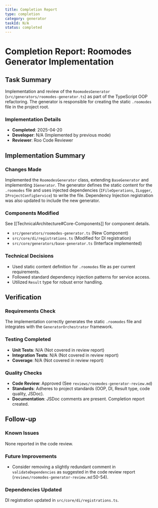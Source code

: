```yaml
---
title: Completion Report
type: completion
category: generator
taskId: N/A
status: completed
---
```


# Completion Report: Roomodes Generator Implementation

## Task Summary

Implementation and review of the `RoomodesGenerator` (`src/generators/roomodes-generator.ts`) as part of the TypeScript OOP refactoring. The generator is responsible for creating the static `.roomodes` file in the project root.

### Implementation Details

- **Completed**: 2025-04-20
- **Developer**: N/A (Implemented by previous mode)
- **Reviewer**: Roo Code Reviewer

## Implementation Summary

### Changes Made

Implemented the `RoomodesGenerator` class, extending `BaseGenerator` and implementing `IGenerator`. The generator defines the static content for the `.roomodes` file and uses injected dependencies (`IFileOperations`, `ILogger`, `IProjectConfigService`) to write the file. Dependency Injection registration was also updated to include the new generator.

### Components Modified

See [[TechnicalArchitecture#Core-Components]] for component details.

- `src/generators/roomodes-generator.ts` (New Component)
- `src/core/di/registrations.ts` (Modified for DI registration)
- `src/core/generators/base-generator.ts` (Interface implemented)

### Technical Decisions

- Used static content definition for `.roomodes` file as per current requirements.
- Followed standard dependency injection patterns for service access.
- Utilized `Result` type for robust error handling.

## Verification

### Requirements Check

The implementation correctly generates the static `.roomodes` file and integrates with the `GeneratorOrchestrator` framework.

### Testing Completed

- **Unit Tests**: N/A (Not covered in review report)
- **Integration Tests**: N/A (Not covered in review report)
- **Coverage**: N/A (Not covered in review report)

### Quality Checks

- **Code Review**: Approved (See `reviews/roomodes-generator-review.md`)
- **Standards**: Adheres to project standards (OOP, DI, Result type, code quality, JSDoc).
- **Documentation**: JSDoc comments are present. Completion report created.

## Follow-up

### Known Issues

None reported in the code review.

### Future Improvements

- Consider removing a slightly redundant comment in `validateDependencies` as suggested in the code review report (`reviews/roomodes-generator-review.md`:50-54).

### Dependencies Updated

DI registration updated in `src/core/di/registrations.ts`.
